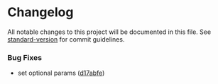 # Changelog

All notable changes to this project will be documented in this file. See [standard-version](https://github.com/conventional-changelog/standard-version) for commit guidelines.

### Bug Fixes

* set optional params ([d17abfe](https://github.com/MaiconGilton/react-native-customisable-alert/commit/d17abfe1560089f556b7c878bb740733f5aa9864))
